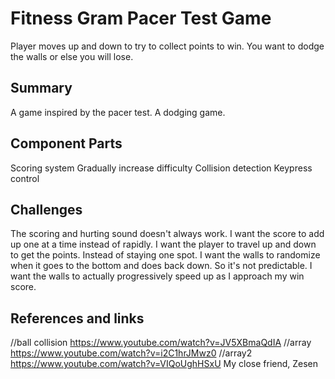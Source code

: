 # Fitness Gram Pacer Test Game

Player moves up and down to try to collect points to win. You want to dodge the walls or else you will lose.

## Summary

A game inspired by the pacer test. A dodging game.

## Component Parts
 Scoring system
 Gradually increase difficulty
 Collision detection
 Keypress control
 
## Challenges
The scoring and hurting sound doesn't always work.
I want the score to add up one at a time instead of rapidly.
I want the player to travel up and down to get the points. Instead of staying one spot.
I want the walls to randomize when it goes to the bottom and does back down. So it's not predictable.
I want the walls to actually progressively speed up as I approach my win score.

## References and links
//ball collision https://www.youtube.com/watch?v=JV5XBmaQdIA
//array https://www.youtube.com/watch?v=i2C1hrJMwz0
//array2 https://www.youtube.com/watch?v=VIQoUghHSxU
My close friend, Zesen
